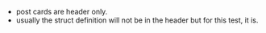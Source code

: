 - post cards are header only.
- usually the struct definition will not be in the header but for this test, it is.
